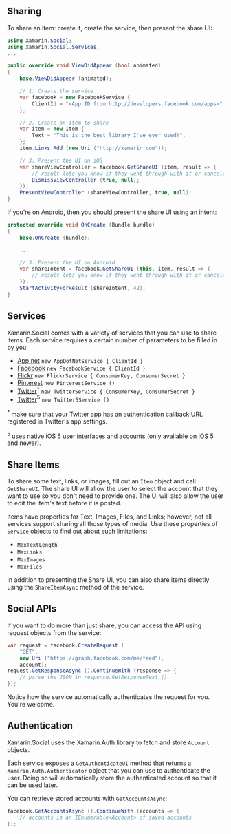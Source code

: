 ## Sharing

To share an item: create it, create the service, then present the share UI:

```csharp
using Xamarin.Social;
using Xamarin.Social.Services;
...

public override void ViewDidAppear (bool animated)
{
	base.ViewDidAppear (animated);

	// 1. Create the service
	var facebook = new FacebookService {
		ClientId = "<App ID from http://developers.facebook.com/apps>"
	};

	// 2. Create an item to share
	var item = new Item {
		Text = "This is the best library I've ever used!",
	};
	item.Links.Add (new Uri ("http://xamarin.com"));

	// 3. Present the UI on iOS
	var shareViewController = facebook.GetShareUI (item, result => {
		// result lets you know if they went through with it or canceled
		DismissViewController (true, null);
	});
	PresentViewController (shareViewController, true, null);
}
```

If you're on Android, then you should present the share UI using an intent:

```csharp
protected override void OnCreate (Bundle bundle)
{
	base.OnCreate (bundle);

	...

	// 3. Present the UI on Android
	var shareIntent = facebook.GetShareUI (this, item, result => {
		// result lets you know if they went through with it or canceled
	});
	StartActivityForResult (shareIntent, 42);
}
```


## Services

Xamarin.Social comes with a variety of services that you can use to share items. Each service requires a certain number of parameters to be filled in by you:

* [App.net](https://alpha.app.net/developer/apps/) `new AppDotNetService { ClientId }`
* [Facebook](http://developers.facebook.com) `new FacebookService { ClientId }`
* [Flickr](http://www.flickr.com/services/api/) `new FlickrService { ConsumerKey, ConsumerSecret }`
* [Pinterest](http://pinterest.com) `new PinterestService ()`
* [Twitter](http://dev.twitter.com)<sup>*</sup> `new TwitterService { ConsumerKey, ConsumerSecret }`
* [Twitter](http://dev.twitter.com)<sup>5</sup> `new Twitter5Service ()`

<sup>*</sup> make sure that your Twitter app has an authentication callback URL registered in Twitter's app settings.

<sup>5</sup> uses native iOS 5 user interfaces and accounts (only available on iOS 5 and newer).





## Share Items

To share some text, links, or images, fill out an `Item` object and call `GetShareUI`. The share UI will allow the user to select the account that they want to use so you don't need to provide one. The UI will also allow the user to edit the item's text before it is posted.

Items have properties for Text, Images, Files, and Links; however, not all services support sharing all those types of media. Use these properties of `Service` objects to find out about such limitations:

* `MaxTextLength`
* `MaxLinks`
* `MaxImages`
* `MaxFiles`

In addition to presenting the Share UI, you can also share items directly using the `ShareItemAsync` method of the service.



## Social APIs

If you want to do more than just share, you can access the API using request objects from the service:

```csharp
var request = facebook.CreateRequest (
	"GET",
	new Uri ("https://graph.facebook.com/me/feed"),
	account);
request.GetResponseAsync ().ContinueWith (response => {
	// parse the JSON in response.GetResponseText ()
});
```

Notice how the service automatically authenticates the request for you. You're welcome.



## Authentication

Xamarin.Social uses the Xamarin.Auth library to fetch and store `Account` objects. 

Each service exposes a `GetAuthenticateUI` method that returns a `Xamarin.Auth.Authenticator` object that you can use to authenticate the user. Doing so will automatically store the authenticated account so that it can be used later.

You can retrieve stored accounts with `GetAccountsAsync`:

```csharp
facebook.GetAccountsAsync ().ContinueWith (accounts => {
	// accounts is an IEnumerable<Account> of saved accounts
});
```